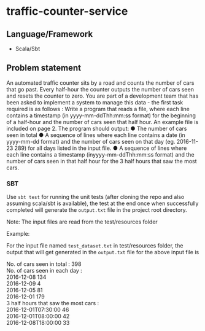 # traffic-counter-service

## Language/Framework

- Scala/Sbt

## Problem statement

An automated traffic counter sits by a road and counts the number of cars that go past. Every half-hour the counter outputs the number of cars seen and resets the counter to zero. You are part of a development team that has been asked to implement a system to manage this data - the first task required is as follows :
Write a program that reads a file, where each line contains a timestamp (in yyyy-mm-dd​T​hh:mm:ss​ format) for the beginning of a half-hour and the number of cars seen that half hour. An example file is included on page 2.
The program should output:
● The number of cars seen in total
● A sequence of lines where each line contains a date (in ​yyyy-mm-dd​ format) and the
number of cars seen on that day (eg. 2016-11-23 289) for all days listed in the input file.
● A sequence of lines where each line contains a timestamp (in ​yyyy-mm-dd​T​hh:mm:ss format) and the number of cars seen in that half hour for the 3 half hours that saw the
most cars.
  
### SBT

Use `sbt test` for running the unit tests (after cloning the repo and also assuming scala/sbt is available), the test at the end once when successfully completed will generate the `output.txt` file in the project root directory.

Note: The input files are read from the test/resources folder

Example:

For the input file named `test_dataset.txt` in test/resources folder, the output that will get generated in the `output.txt` file for the above input file is

No. of cars seen in total : 398  
No. of cars seen in each day :   
2016-12-08 134  
2016-12-09 4  
2016-12-05 81  
2016-12-01 179  
3 half hours that saw the most cars :  
2016-12-01T07:30:00 46  
2016-12-01T08:00:00 42  
2016-12-08T18:00:00 33  
